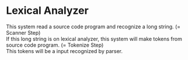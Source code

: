 # Lexical Analyzer

This system read a source code program and recognize a long string. (= Scanner Step)<br/>
If this long string is on lexical analyzer, this system will make tokens from source code program. (= Tokenize Step)<br/>
This tokens will be a input recognized by parser.
